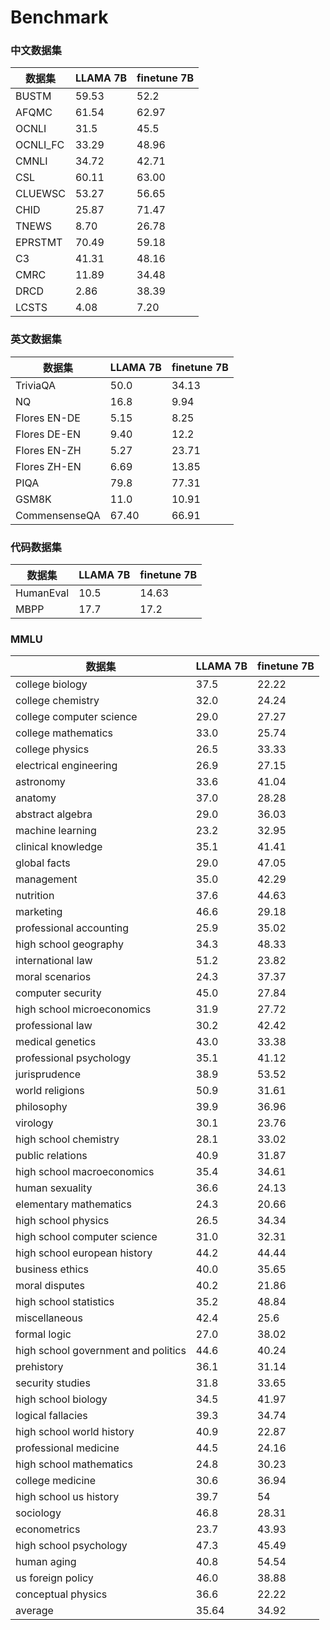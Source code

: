 # Benchmark



### 中文数据集

| 数据集   | LLAMA 7B | finetune 7B |
| -------- | -------- | ----------- |
| BUSTM    | 59.53    | 52.2        |
| AFQMC    | 61.54    | 62.97       |
| OCNLI    | 31.5     | 45.5        |
| OCNLI_FC | 33.29    | 48.96       |
| CMNLI    | 34.72    | 42.71       |
| CSL      | 60.11    | 63.00       |
| CLUEWSC  | 53.27    | 56.65       |
| CHID     | 25.87    | 71.47       |
| TNEWS    | 8.70     | 26.78       |
| EPRSTMT  | 70.49    | 59.18       |
| C3       | 41.31    | 48.16       |
| CMRC     | 11.89    | 34.48       |
| DRCD     | 2.86     | 38.39       |
| LCSTS    | 4.08     | 7.20        |



### 英文数据集

| 数据集        | LLAMA 7B | finetune 7B |
| ------------- | -------- | ----------- |
| TriviaQA      | 50.0     | 34.13       |
| NQ            | 16.8     | 9.94        |
| Flores EN-DE  | 5.15     | 8.25        |
| Flores DE-EN  | 9.40     | 12.2        |
| Flores EN-ZH  | 5.27     | 23.71       |
| Flores ZH-EN  | 6.69     | 13.85       |
| PIQA          | 79.8     | 77.31       |
| GSM8K         | 11.0     | 10.91       |
| CommensenseQA | 67.40    | 66.91       |



### 代码数据集

| 数据集    | LLAMA 7B | finetune 7B |
| --------- | -------- | ----------- |
| HumanEval | 10.5     | 14.63       |
| MBPP      | 17.7     | 17.2        |



### MMLU

| 数据集                              | LLAMA 7B | finetune 7B |
| ----------------------------------- | -------- | ----------- |
| college biology                     | 37.5     | 22.22       |
| college chemistry                   | 32.0     | 24.24       |
| college computer science            | 29.0     | 27.27       |
| college mathematics                 | 33.0     | 25.74       |
| college physics                     | 26.5     | 33.33       |
| electrical engineering              | 26.9     | 27.15       |
| astronomy                           | 33.6     | 41.04       |
| anatomy                             | 37.0     | 28.28       |
| abstract algebra                    | 29.0     | 36.03       |
| machine learning                    | 23.2     | 32.95       |
| clinical knowledge                  | 35.1     | 41.41       |
| global facts                        | 29.0     | 47.05       |
| management                          | 35.0     | 42.29       |
| nutrition                           | 37.6     | 44.63       |
| marketing                           | 46.6     | 29.18       |
| professional accounting             | 25.9     | 35.02       |
| high school geography               | 34.3     | 48.33       |
| international law                   | 51.2     | 23.82       |
| moral scenarios                     | 24.3     | 37.37       |
| computer security                   | 45.0     | 27.84       |
| high school microeconomics          | 31.9     | 27.72       |
| professional law                    | 30.2     | 42.42       |
| medical genetics                    | 43.0     | 33.38       |
| professional psychology             | 35.1     | 41.12       |
| jurisprudence                       | 38.9     | 53.52       |
| world religions                     | 50.9     | 31.61       |
| philosophy                          | 39.9     | 36.96       |
| virology                            | 30.1     | 23.76       |
| high school chemistry               | 28.1     | 33.02       |
| public relations                    | 40.9     | 31.87       |
| high school macroeconomics          | 35.4     | 34.61       |
| human sexuality                     | 36.6     | 24.13       |
| elementary mathematics              | 24.3     | 20.66       |
| high school physics                 | 26.5     | 34.34       |
| high school computer science        | 31.0     | 32.31       |
| high school european history        | 44.2     | 44.44       |
| business ethics                     | 40.0     | 35.65       |
| moral disputes                      | 40.2     | 21.86       |
| high school statistics              | 35.2     | 48.84       |
| miscellaneous                       | 42.4     | 25.6        |
| formal logic                        | 27.0     | 38.02       |
| high school government and politics | 44.6     | 40.24       |
| prehistory                          | 36.1     | 31.14       |
| security studies                    | 31.8     | 33.65       |
| high school biology                 | 34.5     | 41.97       |
| logical fallacies                   | 39.3     | 34.74       |
| high school world history           | 40.9     | 22.87       |
| professional medicine               | 44.5     | 24.16       |
| high school mathematics             | 24.8     | 30.23       |
| college medicine                    | 30.6     | 36.94       |
| high school us history              | 39.7     | 54          |
| sociology                           | 46.8     | 28.31       |
| econometrics                        | 23.7     | 43.93       |
| high school psychology              | 47.3     | 45.49       |
| human aging                         | 40.8     | 54.54       |
| us foreign policy                   | 46.0     | 38.88       |
| conceptual physics                  | 36.6     | 22.22       |
| average                             | 35.64    | 34.92       |

